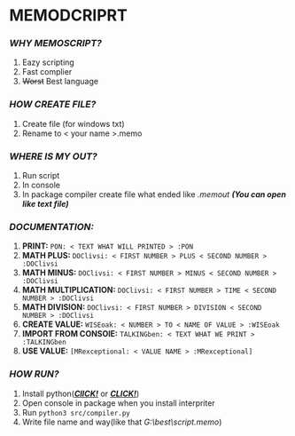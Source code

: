 # MEMODCRIPRT

### **_WHY MEMOSCRIPT?_**
1) Eazy scripting
2) Fast complier
3) ~~Worst~~ Best language

### **_HOW CREATE FILE?_**
1) Create file (for windows txt)
2) Rename to < your name >.memo

### **_WHERE IS MY OUT?_**
1) Run script
2) In console
3) In package compiler create file what ended like _.memout_ ***(You can open like text file)***

### **_DOCUMENTATION:_**
1) **PRINT:**
    `PON: < TEXT WHAT WILL PRINTED > :PON`
2) **MATH PLUS:**
    `DOClivsi: < FIRST NUMBER > PLUS < SECOND NUMBER > :DOClivsi`
3) **MATH MINUS:**
    `DOClivsi: < FIRST NUMBER > MINUS < SECOND NUMBER > :DOClivsi`
4) **MATH MULTIPLICATION:**
    `DOClivsi: < FIRST NUMBER > TIME < SECOND NUMBER > :DOClivsi`
5) **MATH DIVISION:**
    `DOClivsi: < FIRST NUMBER > DIVISION < SECOND NUMBER > :DOClivsi`
6) **CREATE VALUE:**
    `WISEoak: < NUMBER > TO < NAME OF VALUE > :WISEoak`
7) **IMPORT FROM CONSOlE:**
    `TALKINGben: < TEXT WHAT WE PRINT > :TALKINGben`
8) **USE VALUE:**
    `[MRexceptional: < VALUE NAME > :MRexceptional]`

### **_HOW RUN?_**
1) Install python([**_ClICK!_**](https://www.python.org/)  or [_**CLICK!**_](https://www.python.org/ftp/python/3.11.1/python-3.11.1-amd64.exe))
2) Open console in package when you install interpriter
3) Run `python3 src/compiler.py`
4) Write file name and way(like that _G:\best\script.memo_)
